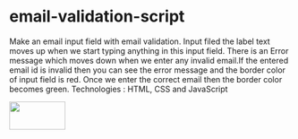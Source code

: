 # email-validation-script
Make an email input field with email validation.
Input filed the label text moves up when we start typing anything in this input field. There is an Error message which moves down when we enter any invalid email.If the entered email id is invalid then you can see the error message and the border color of input field is red. Once we enter the correct email then the border color becomes green.
Technologies : HTML, CSS and JavaScript

<img src="https://media.giphy.com/media/RbDKaczqWovIugyJmW/giphy.gif" width="100" height="50" />
